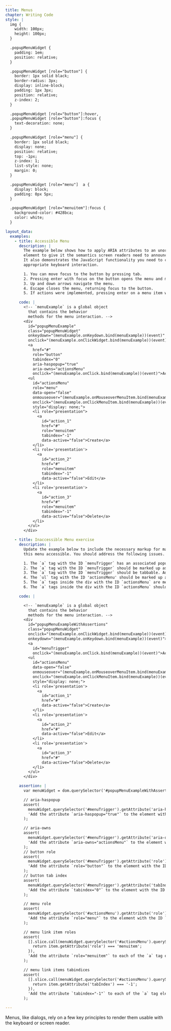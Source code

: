 ```yaml
---
title: Menus
chapter: Writing Code
style: |
  img {
    width: 100px;
    height: 100px;
  }

  .popupMenuWidget {
    padding: 1em;
    position: relative;
  }

  .popupMenuWidget [role="button"] {
    border: 1px solid black;
    border-radius: 3px;
    display: inline-block;
    padding: 1px 3px;
    position: relative;
    z-index: 2;
  }

  .popupMenuWidget [role="button"]:hover,
  .popupMenuWidget [role="button"]:focus {
    text-decoration: none;
  }

  .popupMenuWidget [role="menu"] {
    border: 1px solid black;
    display: none;
    position: relative;
    top: -1px;
    z-index: 1;
    list-style: none;
    margin: 0;
  }

  .popupMenuWidget [role="menu"]  a {
    display: block;
    padding: 0px 5px;
  }

  .popupMenuWidget [role="menuitem"]:focus {
    background-color: #428bca;
    color: white;
  }

layout_data:
  examples:
    - title: Accessible Menu
      description: |
        The example below shows how to apply ARIA attributes to an unordered list
        element to give it the semantics screen readers need to announce it as a menu.
        It also demonstrates the JavaScript functionality you need to create the
        appropriate keyboard interaction.

        1. You can move focus to the button by pressing tab.
        2. Pressing enter with focus on the button opens the menu and moves focus to the first menu item.
        3. Up and down arrows navigate the menu.
        4. Escape closes the menu, returning focus to the button.
        5. If actions were implemented, pressing enter on a menu item would perform the action.

      code: |
        <!-- `menuExample` is a global object
          that contains the behavior
          methods for the menu interaction. -->
        <div
          id="popupMenuExample"
          class="popupMenuWidget"
          onkeydown="(menuExample.onKeydown.bind(menuExample))(event)"
          onclick="(menuExample.onClickWidget.bind(menuExample))(event)">
          <a
            href="#"
            role="button"
            tabindex="0"
            aria-haspopup="true"
            aria-owns="actionsMenu"
            onclick="(menuExample.onClick.bind(menuExample))(event)">Actions &#9660;</a>
          <ul
            id="actionsMenu"
            role="menu"
            data-open="false"
            onmouseover="(menuExample.onMouseoverMenuItem.bind(menuExample))(event)"
            onclick="(menuExample.onClickMenuItem.bind(menuExample))(event)"
            style="display: none;">
            <li role="presentation">
              <a
                id="action_1"
                href="#"
                role="menuitem"
                tabindex="-1"
                data-active="false">Create</a>
            </li>
            <li role='presentation'>
              <a
                id="action_2"
                href="#"
                role="menuitem"
                tabindex="-1"
                data-active="false">Edit</a>
            </li>
            <li role='presentation'>
              <a
                id="action_3"
                href="#"
                role="menuitem"
                tabindex="-1"
                data-active="false">Delete</a>
            </li>
          </ul>
        </div>

    - title: Inaccessible Menu exercise
      description: |
        Update the example below to include the necessary markup for making
        this menu accessible. You should address the following issues.

        1. The `a` tag with the ID `menuTrigger` has an associated popup. Therefore, it should be marked up with `aria-haspopup` and `aria-owns` to make this relationship explicit.
        2. The `a` tag with the ID `menuTrigger` should be marked up as a button with the role `button`.
        3. The `a` tag with the ID `menuTrigger` should be tabbable. Add an explicit `tabindex="0"` to it.
        4. The `ul` tag with the ID 'actionsMenu' should be marked up as a menu with the role `menu`.
        5. The `a` tags inside the div with the ID `actionsMenu` are menu items. Mark them up with the role `menuitem`.
        6. The `a` tags inside the div with the ID `actionsMenu` should not be tabbable. Add an explicit `tabindex="-1"` to each of them.

      code: |

        <!-- `menuExample` is a global object
          that contains the behavior
          methods for the menu interaction. -->
        <div
          id="popupMenuExampleWithAssertions"
          class="popupMenuWidget"
          onclick="(menuExample.onClickWidget.bind(menuExample))(event)"
          onkeydown="(menuExample.onKeydown.bind(menuExample))(event)">
          <a
            id="menuTrigger"
            onclick="(menuExample.onClick.bind(menuExample))(event)">Actions &#9660;</a>
          <ul
            id="actionsMenu"
            data-open="false"
            onmouseover="(menuExample.onMouseoverMenuItem.bind(menuExample))(event)"
            onclick="(menuExample.onClickMenuItem.bind(menuExample))(event)"
            style="display: none;">
            <li role='presentation'>
              <a
                id="action_1"
                href="#"
                data-active="false">Create</a>
            </li>
            <li role='presentation'>
              <a
                id="action_2"
                href="#"
                data-active="false">Edit</a>
            </li>
            <li role='presentation'>
              <a
                id="action_3"
                href="#"
                data-active="false">Delete</a>
            </li>
          </ul>
        </div>

      assertion: |
        var menuWidget = dom.querySelector('#popupMenuExampleWithAssertions');

        // aria-haspopup
        assert(
          menuWidget.querySelector('#menuTrigger').getAttribute('aria-haspopup') === 'true',
          'Add the attribute `aria-haspopup="true"` to the element with the ID `menuTrigger`'
        );

        // aria-owns
        assert(
          menuWidget.querySelector('#menuTrigger').getAttribute('aria-owns') === 'actionsMenu',
          'Add the attribute `aria-owns="actionsMenu"` to the element with the ID `menuTrigger`'
        );
        // button role
        assert(
          menuWidget.querySelector('#menuTrigger').getAttribute('role') === 'button',
          'Add the attribute `role="button"` to the element with the ID `menuTrigger`'
        );
        // button tab index
        assert(
          menuWidget.querySelector('#menuTrigger').getAttribute('tabIndex') === '0',
          'Add the attribute `tabindex="0"` to the element with the ID `menuTrigger`'
        );

        // menu role
        assert(
          menuWidget.querySelector('#actionsMenu').getAttribute('role') === 'menu',
          'Add the attribute `role="menu"` to the element with the ID `actionsMenu`'
        );

        // menu link item roles
        assert(
          [].slice.call(menuWidget.querySelector('#actionsMenu').querySelectorAll('a')).every(function (item) {
            return item.getAttribute('role') === 'menuitem';
          }),
          'Add the attribute `role="menuitem"` to each of the `a` tag elements in the element with the ID `actionsMenu`'
        );

        // menu link items tabindices
        assert(
          [].slice.call(menuWidget.querySelector('#actionsMenu').querySelectorAll('a')).every(function (item) {
            return item.getAttribute('tabIndex') === '-1';
          }),
          'Add the attribute `tabindex="-1"` to each of the `a` tag elements in the element with the ID `actionsMenu`'
        );

---
```

Menus, like dialogs, rely on a few key principles to render them usable with 
the keyboard or screen reader.

